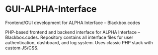 # GUI-ALPHA-Interface
Frontend/GUI development for ALPHA Interface – Blackbox.codes

PHP-based frontend and backend interface for ALPHA Interface – Blackbox.codes.
Repository contains all interface files for user authentication, dashboard, and log system. Uses classic PHP stack with custom JS/CSS.
